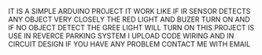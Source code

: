 IT IS A SIMPLE ARDUINO PROJECT IT WORK LIKE IF IR SENSOR DETECTS ANY OBJECT VERY CLOSELY THE RED LIGHT AND BUZER TURN ON AND IF NO OBJECT DETECT THE GREE LIGHT WILL TURN ON THIS PROJECT IS USE IN REVERCE PARKING SYSTEM I UPLOAD CODE WIRING AND IN CIRCUIT DESIGN IF YOU HAVE ANY PROBLEM CONTACT ME WITH EMAIL
